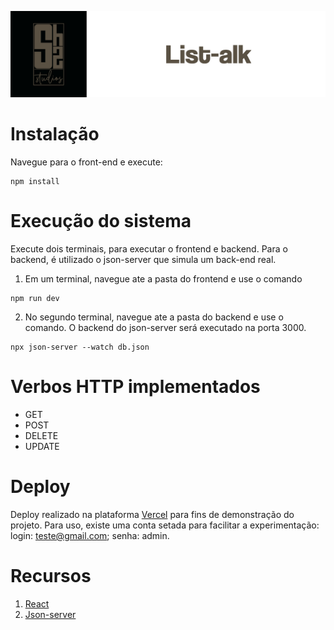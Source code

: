 ![readme](src/assets/badge.png)

# Instalação
Navegue para o front-end e execute: 
```
npm install 
```
# Execução do sistema
Execute dois terminais, para executar o frontend e backend. Para o backend, é utilizado o json-server que simula um back-end real.

1. Em um terminal, navegue ate a pasta do frontend e use o comando

```
npm run dev
```

2. No segundo terminal, navegue ate a pasta do backend e use o comando. O backend do json-server será executado na porta 3000.

```
npx json-server --watch db.json
```

# Verbos HTTP implementados
- GET
- POST
- DELETE
- UPDATE

# Deploy

Deploy realizado na plataforma [Vercel](https://vercel.com/) para fins de demonstração do projeto. Para uso, existe uma conta setada para facilitar a experimentação: login: teste@gmail.com; senha: admin.

# Recursos
1. [React](https://react.dev)
2. [Json-server](https://github.com/typicode/json-server)
